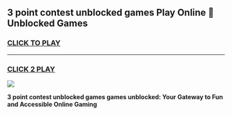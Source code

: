 
## 3 point contest unblocked games Play Online 👋 Unblocked Games
<h3>
<a href="https://premium.freeplayer.one?title=3_point_contest_unblocked_games&ref=19F">CLICK TO PLAY</a></h3>
<hr>

<h3>
<a href="https://premium.freeplayer.one?title=3_point_contest_unblocked_games&ref=19F">CLICK 2 PLAY</a>
  
</h3>

<a href="https://premium.freeplayer.one?title=3_point_contest_unblocked_games&ref=19F"><img src="https://clearcache.store/games.png"></a>


**3 point contest unblocked games games unblocked: Your Gateway to Fun and Accessible Online Gaming**
